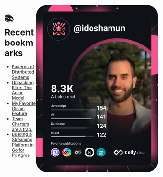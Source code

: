 <a href="https://app.daily.dev/idoshamun"><img src="https://raw.githubusercontent.com/idoshamun/idoshamun/devcard/devcard.svg" align='right' width="400" alt="Ido Shamun's Dev Card"/></a>

# 📚 Recent bookmarks
<!-- BOOKMARKS:START -->
- [Patterns of Distributed Systems](https://app.daily.dev/posts/KCfNcMOGM?utm_source=rss&utm_medium=bookmarks&utm_campaign=28849d86070e4c099c877ab6837c61f0)
- [Unpacking Elixir: The Actor Model](https://app.daily.dev/posts/b9AFxatrI?utm_source=rss&utm_medium=bookmarks&utm_campaign=28849d86070e4c099c877ab6837c61f0)
- [My Favorite Gleam Feature](https://app.daily.dev/posts/YK9IIBNpr?utm_source=rss&utm_medium=bookmarks&utm_campaign=28849d86070e4c099c877ab6837c61f0)
- [Team Charters are a trap.](https://app.daily.dev/posts/oOTLcKk1q?utm_source=rss&utm_medium=bookmarks&utm_campaign=28849d86070e4c099c877ab6837c61f0)
- [Building a Streaming Platform in Go for Postgres](https://app.daily.dev/posts/fiWUSLXLM?utm_source=rss&utm_medium=bookmarks&utm_campaign=28849d86070e4c099c877ab6837c61f0)
<!-- BOOKMARKS:END -->
